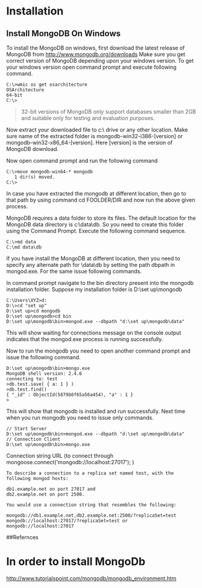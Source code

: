 # Installation

## Install MongoDB On Windows

To install the MongoDB on windows, first download the latest release of MongoDB from http://www.mongodb.org/downloads Make sure you get correct version of MongoDB depending upon your windows version. To get your windows version open command prompt and execute following command.

	C:\>wmic os get osarchitecture
	OSArchitecture
	64-bit
	C:\>

> 32-bit versions of MongoDB only support databases smaller than 2GB and suitable only for testing and evaluation purposes.

Now extract your downloaded file to c:\ drive or any other location. Make sure name of the extracted folder is mongodb-win32-i386-[version] or mongodb-win32-x86_64-[version]. Here [version] is the version of MongoDB download.

Now open command prompt and run the following command

	C:\>move mongodb-win64-* mongodb
	   1 dir(s) moved.
	C:\>

In case you have extracted the mongodb at different location, then go to that path by using command cd FOOLDER/DIR and now run the above given process.

MongoDB requires a data folder to store its files. The default location for the MongoDB data directory is c:\data\db. So you need to create this folder using the Command Prompt. Execute the following command sequence.

	C:\>md data
	C:\md data\db

If you have install the MongoDB at different location, then you need to specify any alternate path for \data\db by setting the path dbpath in mongod.exe. For the same issue following commands.

In command prompt navigate to the bin directory present into the mongodb installation folder. Suppose my installation folder is D:\set up\mongodb

 
	C:\Users\XYZ>d:
	D:\>cd "set up"
	D:\set up>cd mongodb
	D:\set up\mongodb>cd bin
	D:\set up\mongodb\bin>mongod.exe --dbpath "d:\set up\mongodb\data" 

This will show waiting for connections message on the console output indicates that the mongod.exe process is running successfully.

Now to run the mongodb you need to open another command prompt and issue the following command.
	 
	D:\set up\mongodb\bin>mongo.exe
	MongoDB shell version: 2.4.6
	connecting to: test
	>db.test.save( { a: 1 } )
	>db.test.find()
	{ "_id" : ObjectId(5879b0f65a56a454), "a" : 1 }
	>

This will show that mongodb is installed and run successfully. Next time when you run mongodb you need to issue only commands.

	// Start Server
	D:\set up\mongodb\bin>mongod.exe --dbpath "d:\set up\mongodb\data" 
	// Connection Client
	D:\set up\mongodb\bin>mongo.exe
	
Connection string URL (to connect through mongoose.connect('mongodb://localhost:27017'); )
	
	To describe a connection to a replica set named test, with the following mongod hosts:

    db1.example.net on port 27017 and
    db2.example.net on port 2500.

	You would use a connection string that resembles the following:

	mongodb://db1.example.net,db2.example.net:2500/?replicaSet=test
	mongodb://localhost:27017/?replicaSet=test or mongodb://localhost:27017

##Refernces 
# In order to install MongoDb 
http://www.tutorialspoint.com/mongodb/mongodb_environment.htm

